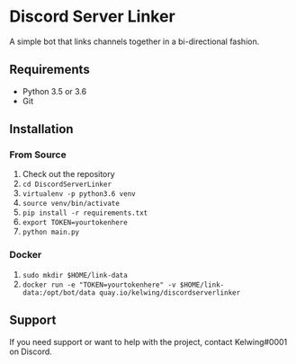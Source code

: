 # Discord Server Linker
A simple bot that links channels together in a bi-directional fashion.

## Requirements
* Python 3.5 or 3.6
* Git

## Installation

### From Source
1. Check out the repository
2. `cd DiscordServerLinker`
3. `virtualenv -p python3.6 venv`
4. `source venv/bin/activate`
5. `pip install -r requirements.txt`
6. `export TOKEN=yourtokenhere`
7. `python main.py`

### Docker
1. `sudo mkdir $HOME/link-data`
2. `docker run -e "TOKEN=yourtokenhere" -v $HOME/link-data:/opt/bot/data quay.io/kelwing/discordserverlinker`

## Support
If you need support or want to help with the project, contact Kelwing#0001 on Discord. 